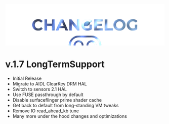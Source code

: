 <img src="https://raw.githubusercontent.com/DroidX-UI-Devices/Official_Devices/13/banners/changelogs.png" />

# v.1.7 LongTermSupport

- Initial Release
- Migrate to AIDL ClearKey DRM HAL
- Switch to sensors 2.1 HAL
- Use FUSE passthrough by default
- Disable surfaceflinger prime shader cache
- Get back to default from long-standing VM tweaks
- Remove IO read_ahead_kb tune
- Many more under the hood changes and optimizations
